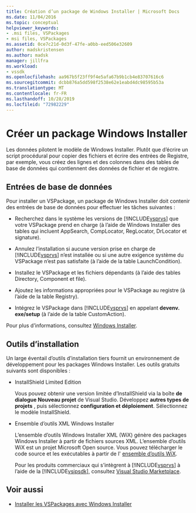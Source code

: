 ```yaml
---
title: Création d’un package de Windows Installer | Microsoft Docs
ms.date: 11/04/2016
ms.topic: conceptual
helpviewer_keywords:
- .msi files, VSPackages
- msi files, VSPackages
ms.assetid: 0ce7c21d-0d3f-47fe-a0bb-eed506e32609
author: madskristensen
ms.author: madsk
manager: jillfra
ms.workload:
- vssdk
ms.openlocfilehash: aa967b5f23ff9f4e5afa67b9b1cb4e83707616c6
ms.sourcegitcommit: dcbb876a5dd598f2538e62e1eabd4dc98595b53a
ms.translationtype: MT
ms.contentlocale: fr-FR
ms.lasthandoff: 10/28/2019
ms.locfileid: "72982229"
---
```

# <a name="author-a-windows-installer-package"></a>Créer un package Windows Installer
Les données pilotent le modèle de Windows Installer. Plutôt que d’écrire un script procédural pour copier des fichiers et écrire des entrées de Registre, par exemple, vous créez des lignes et des colonnes dans des tables de base de données qui contiennent des données de fichier et de registre.

## <a name="database-entries"></a>Entrées de base de données
Pour installer un VSPackage, un package de Windows Installer doit contenir des entrées de base de données pour effectuer les tâches suivantes :

- Recherchez dans le système les versions de [!INCLUDE[vsprvs](../../code-quality/includes/vsprvs_md.md)] que votre VSPackage prend en charge (à l’aide de Windows Installer des tables qui incluent AppSearch, CompLocator, RegLocator, DrLocator et signature).

- Annulez l’installation si aucune version prise en charge de [!INCLUDE[vsprvs](../../code-quality/includes/vsprvs_md.md)] n’est installée ou si une autre exigence système du VSPackage n’est pas satisfaite (à l’aide de la table LaunchCondition).

- Installez le VSPackage et les fichiers dépendants (à l’aide des tables Directory, Component et file).

- Ajoutez les informations appropriées pour le VSPackage au registre (à l’aide de la table Registry).

- Intégrez le VSPackage dans [!INCLUDE[vsprvs](../../code-quality/includes/vsprvs_md.md)] en appelant **devenv. exe/setup** (à l’aide de la table CustomAction).

Pour plus d’informations, consultez [Windows Installer](/windows/desktop/Msi/windows-installer-portal).

## <a name="setup-tools"></a>Outils d’installation
Un large éventail d’outils d’installation tiers fournit un environnement de développement pour les packages Windows Installer. Les outils gratuits suivants sont disponibles :

- InstallShield Limited Edition

   Vous pouvez obtenir une version limitée d’InstallShield via la boîte **de dialogue Nouveau projet** de Visual Studio. Développez **autres types de projets** , puis sélectionnez **configuration et déploiement**. Sélectionnez le modèle InstallShield.

- Ensemble d’outils XML Windows Installer

   L’ensemble d’outils Windows Installer XML (WiX) génère des packages Windows Installer à partir de fichiers sources XML. L’ensemble d’outils WiX est un projet Microsoft Open source. Vous pouvez télécharger le code source et les exécutables à partir de l' [ensemble d’outils WiX](https://sourceforge.net/projects/wix/).

   Pour les produits commerciaux qui s’intègrent à [!INCLUDE[vsprvs](../../code-quality/includes/vsprvs_md.md)] à l’aide de la [!INCLUDE[vsipsdk](../../extensibility/includes/vsipsdk_md.md)], consultez [Visual Studio Marketplace](https://marketplace.visualstudio.com/).

## <a name="see-also"></a>Voir aussi
- [Installer les VSPackages avec Windows Installer](../../extensibility/internals/installing-vspackages-with-windows-installer.md)